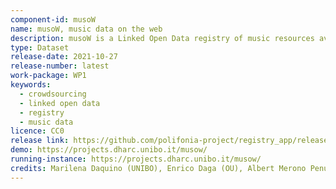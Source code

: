 ```yaml
---
component-id: musoW
name: musoW, music data on the web
description: musoW is a Linked Open Data registry of music resources available on the web.
type: Dataset
release-date: 2021-10-27
release-number: latest
work-package: WP1
keywords:
  - crowdsourcing
  - linked open data
  - registry
  - music data
licence: CC0
release link: https://github.com/polifonia-project/registry_app/releases/latest
demo: https://projects.dharc.unibo.it/musow/
running-instance: https://projects.dharc.unibo.it/musow/
credits: Marilena Daquino (UNIBO), Enrico Daga (OU), Albert Merono Penuela (KCL), Paul Mulholland (OU), Simon Holland (OU), Mathieu d'Aquin (NUIG)
---
```

